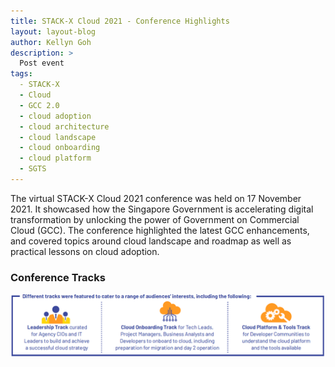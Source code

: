 ```yaml
---
title: STACK-X Cloud 2021 - Conference Highlights
layout: layout-blog
author: Kellyn Goh
description: >
  Post event
tags:
  - STACK-X
  - Cloud
  - GCC 2.0
  - cloud adoption
  - cloud architecture
  - cloud landscape
  - cloud onboarding
  - cloud platform
  - SGTS
---
```


The virtual STACK-X Cloud 2021 conference was held on 17 November 2021. It showcased how the Singapore Government is accelerating
digital transformation by unlocking the power of Government on Commercial Cloud (GCC). The conference highlighted the latest GCC enhancements, and covered topics around cloud landscape and roadmap as well as practical lessons on cloud adoption.


### Conference Tracks
![StacKX_cloud](/assets/img/stackx-conf-tracks.png)
